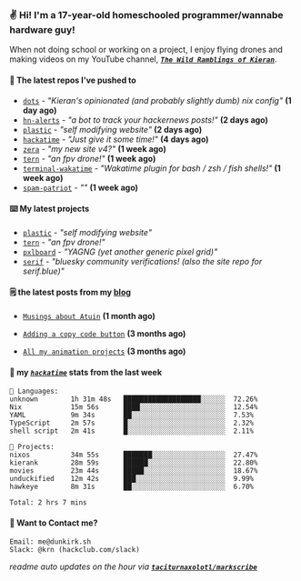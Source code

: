 ### ✌️ Hi! I'm a 17-year-old homeschooled programmer/wannabe hardware guy!

When not doing school or working on a project, I enjoy flying drones and making videos on my YouTube channel, [**_`The Wild Ramblings of Kieran`_**](https://youtube.com/@kieran.rambles).

#### 👷 The latest repos I've pushed to

- [`dots`](https://github.com/taciturnaxolotl/dots) - _"Kieran's opinionated (and probably slightly dumb) nix config"_ **(1 day ago)**
- [`hn-alerts`](https://github.com/taciturnaxolotl/hn-alerts) - _"a bot to track your hackernews posts!"_ **(2 days ago)**
- [`plastic`](https://github.com/taciturnaxolotl/plastic) - _"self modifying website"_ **(2 days ago)**
- [`hackatime`](https://github.com/hackclub/hackatime) - _"Just give it some time!"_ **(4 days ago)**
- [`zera`](https://github.com/taciturnaxolotl/zera) - _"my new site v4?"_ **(1 week ago)**
- [`tern`](https://github.com/taciturnaxolotl/tern) - _"an fpv drone!"_ **(1 week ago)**
- [`terminal-wakatime`](https://github.com/hackclub/terminal-wakatime) - _"Wakatime plugin for bash / zsh / fish shells!"_ **(1 week ago)**
- [`spam-patriot`](https://github.com/taciturnaxolotl/spam-patriot) - _""_ **(1 week ago)**

#### ⌨️ My latest projects

- [`plastic`](https://github.com/taciturnaxolotl/plastic) - _"self modifying website"_
- [`tern`](https://github.com/taciturnaxolotl/tern) - _"an fpv drone!"_
- [`pxlboard`](https://github.com/taciturnaxolotl/pxlboard) - _"YAGNG (yet another generic pixel grid)"_
- [`serif`](https://github.com/taciturnaxolotl/serif) - _"bluesky community verifications! (also the site repo for serif.blue)"_

#### 🗒️ the latest posts from my [blog](https://dunkirk.sh)

- [`Musings about Atuin`](https://dunkirk.sh/blog/atuin/) **(1 month ago)**

- [`Adding a copy code button`](https://dunkirk.sh/blog/adding-a-copy-button/) **(3 months ago)**

- [`All my animation projects`](https://dunkirk.sh/blog/my-animations/) **(3 months ago)**



#### 📡 my [_`hackatime`_](https://waka.hackclub.com) stats from the last week

```text
💾 Languages:
unknown        1h 31m 48s   ███████████████████░░░░░░  72.26%
Nix            15m 56s      ████░░░░░░░░░░░░░░░░░░░░░  12.54%
YAML           9m 34s       ██░░░░░░░░░░░░░░░░░░░░░░░  7.53%
TypeScript     2m 57s       █░░░░░░░░░░░░░░░░░░░░░░░░  2.32%
shell script   2m 41s       █░░░░░░░░░░░░░░░░░░░░░░░░  2.11%

💼 Projects:
nixos          34m 55s      ███████░░░░░░░░░░░░░░░░░░  27.47%
kierank        28m 59s      ██████░░░░░░░░░░░░░░░░░░░  22.80%
movies         23m 44s      █████░░░░░░░░░░░░░░░░░░░░  18.67%
unduckified    12m 42s      ███░░░░░░░░░░░░░░░░░░░░░░  9.99%
hawkeye        8m 31s       ██░░░░░░░░░░░░░░░░░░░░░░░  6.70%

Total: 2 hrs 7 mins
```

#### 📮 Want to Contact me?

```text
Email: me@dunkirk.sh
Slack: @krn (hackclub.com/slack)
```

_readme auto updates on the hour via [**`taciturnaxolotl/markscribe`**](https://github.com/taciturnaxolotl/markscribe)_
